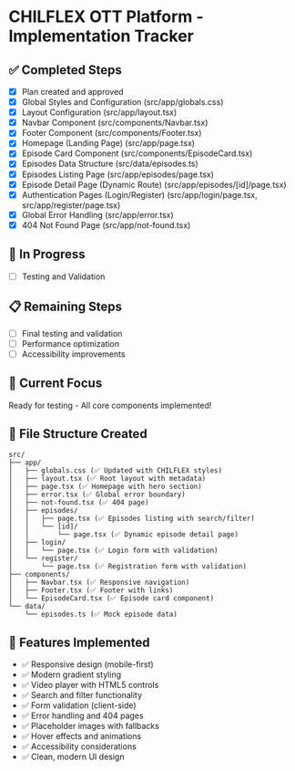 # CHILFLEX OTT Platform - Implementation Tracker

## ✅ Completed Steps
- [x] Plan created and approved
- [x] Global Styles and Configuration (src/app/globals.css)
- [x] Layout Configuration (src/app/layout.tsx)
- [x] Navbar Component (src/components/Navbar.tsx)
- [x] Footer Component (src/components/Footer.tsx)
- [x] Homepage (Landing Page) (src/app/page.tsx)
- [x] Episode Card Component (src/components/EpisodeCard.tsx)
- [x] Episodes Data Structure (src/data/episodes.ts)
- [x] Episodes Listing Page (src/app/episodes/page.tsx)
- [x] Episode Detail Page (Dynamic Route) (src/app/episodes/[id]/page.tsx)
- [x] Authentication Pages (Login/Register) (src/app/login/page.tsx, src/app/register/page.tsx)
- [x] Global Error Handling (src/app/error.tsx)
- [x] 404 Not Found Page (src/app/not-found.tsx)

## 🔄 In Progress
- [ ] Testing and Validation

## 📋 Remaining Steps
- [ ] Final testing and validation
- [ ] Performance optimization
- [ ] Accessibility improvements

## 🎯 Current Focus
Ready for testing - All core components implemented!

## 📁 File Structure Created
```
src/
├── app/
│   ├── globals.css (✅ Updated with CHILFLEX styles)
│   ├── layout.tsx (✅ Root layout with metadata)
│   ├── page.tsx (✅ Homepage with hero section)
│   ├── error.tsx (✅ Global error boundary)
│   ├── not-found.tsx (✅ 404 page)
│   ├── episodes/
│   │   ├── page.tsx (✅ Episodes listing with search/filter)
│   │   └── [id]/
│   │       └── page.tsx (✅ Dynamic episode detail page)
│   ├── login/
│   │   └── page.tsx (✅ Login form with validation)
│   └── register/
│       └── page.tsx (✅ Registration form with validation)
├── components/
│   ├── Navbar.tsx (✅ Responsive navigation)
│   ├── Footer.tsx (✅ Footer with links)
│   └── EpisodeCard.tsx (✅ Episode card component)
└── data/
    └── episodes.ts (✅ Mock episode data)
```

## 🌟 Features Implemented
- ✅ Responsive design (mobile-first)
- ✅ Modern gradient styling
- ✅ Video player with HTML5 controls
- ✅ Search and filter functionality
- ✅ Form validation (client-side)
- ✅ Error handling and 404 pages
- ✅ Placeholder images with fallbacks
- ✅ Hover effects and animations
- ✅ Accessibility considerations
- ✅ Clean, modern UI design
